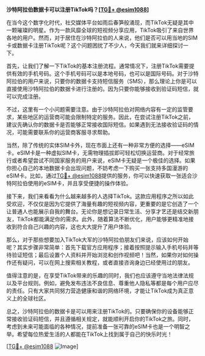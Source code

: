 **沙特阿拉伯数据卡可以注册TikTok吗？[[TG💪+ @esim1088](https://t.me/s/esim1088)]**

在当今这个数字化时代，社交媒体平台如雨后春笋般涌现，而TikTok无疑是其中一颗璀璨的明星。作为一款风靡全球的短视频分享应用，TikTok吸引了来自世界各地的用户。然而，对于居住在沙特阿拉伯的人来说，他们是否可以用当地的SIM卡或数据卡注册TikTok呢？这个问题困扰了不少人，今天我们就来详细探讨一下。

首先，让我们了解一下TikTok的基本注册流程。通常情况下，注册TikTok需要提供有效的手机号码。这个手机号码可以是本地号码，也可以是国际号码。对于沙特阿拉伯的用户来说，只要你的数据卡支持短信服务（SMS），那么理论上你是可以直接使用沙特阿拉伯的数据卡进行注册的。因为只要你能够接收到验证码短信，就可以完成注册。

不过，这里有一个小问题需要注意。由于沙特阿拉伯对网络内容有一定的监管要求，某些地区的运营商可能会限制特定的服务。因此，在尝试注册TikTok之前，建议先确认你的数据卡是否能够正常接收国际短信。如果遇到无法接收验证码的情况，可能需要联系你的运营商客服寻求帮助。

当然，除了传统的实体SIM卡外，现在市面上还有一种非常方便的选择——eSIM卡。eSIM卡是一种虚拟SIM卡，无需物理插拔即可轻松切换运营商。对于经常旅行或者希望尝试不同国家服务的用户来说，eSIM卡无疑是一个极佳的选择。如果你担心自己的本地数据卡会出现问题，不妨考虑一下购买一张支持多国漫游的eSIM卡。比如，通过[TG💪+ @esim1088](https://t.me/s/esim1088)提供的服务，你可以快速获取一张适合沙特阿拉伯使用的eSIM卡，并且享受便捷的操作体验。

接下来，我们来看看为什么越来越多的人选择TikTok。这款应用程序之所以如此受欢迎，不仅仅是因为它提供了海量有趣的短视频内容，更重要的是它创造了一个让普通人也能展示自我的舞台。无论你是想记录日常生活、分享才艺还是结交新朋友，TikTok都能满足你的需求。此外，随着算法不断优化，用户能够更精准地接收到符合自己兴趣的内容，这也大大提升了用户体验。

那么，对于那些想要加入TikTok大军的沙特阿拉伯朋友们来说，应该如何开始呢？其实步骤非常简单：首先下载官方应用程序；接着按照提示输入手机号码并等待验证短信；最后设置个人资料并开始浏览和创作视频吧！当然，如果你对如何操作还有疑问，可以在网上搜索相关教程，或者直接咨询身边已经使用过的朋友。

值得注意的是，在享受TikTok带来的乐趣的同时，我们也应该遵守当地法律法规以及平台规则。例如，避免发布违法不良信息、尊重他人隐私等都是每个用户应尽的责任。只有大家共同努力营造健康和谐的网络环境，才能让TikTok成为真正意义上的全球社区。

总之，沙特阿拉伯的数据卡是可以用来注册TikTok的。只要确保你的设备能够正常接收验证码短信，并且遵循相关规定，就能顺利开启你的TikTok之旅。同时，考虑到未来可能面临的各种情况，提前准备一张可靠的eSIM卡也是一个明智之举。希望每位热爱生活的人都能在TikTok上找到属于自己的快乐时光！

[[TG💪+ @esim1088](https://t.me/s/esim1088) ![Image](https://i.postimg.cc/4NQfJmqS/Snipaste-2025-05-13-00-14-12.png)]